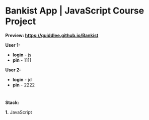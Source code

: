 # Bankist App | JavaScript Course Project

**Preview: https://quiddlee.github.io/Bankist**

**User 1:**
- **login** - js
- **pin** - 1111

**User 2:**
- **login** - jd
- **pin** - 2222

#

**Stack:**

**1.** JavaScript
